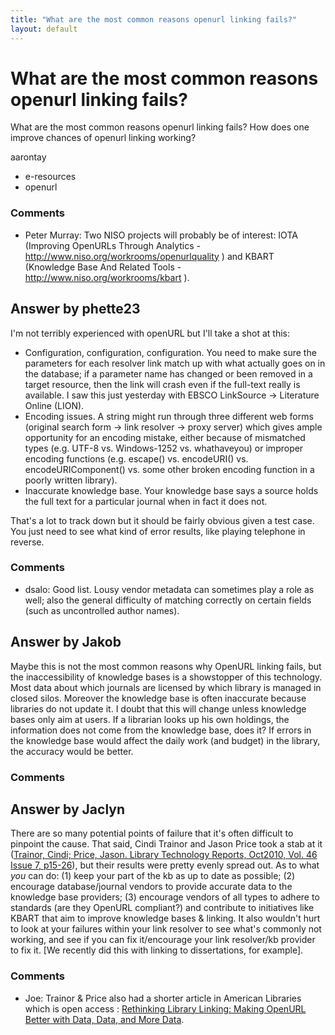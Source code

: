 ```yaml
---
title: "What are the most common reasons openurl linking fails?"
layout: default
---
```

What are the most common reasons openurl linking fails?
=====================
What are the most common reasons openurl linking fails? How does one
improve chances of openurl linking working?

aarontay

<ul class="tags"><li class="tag">e-resources</li><li class="tag">openurl</li></ul>

### Comments ###
* Peter Murray: Two NISO projects will probably be of interest: IOTA (Improving OpenURLs
Through Analytics - http://www.niso.org/workrooms/openurlquality ) and
KBART (Knowledge Base And Related Tools -
http://www.niso.org/workrooms/kbart ).


Answer by phette23
----------------
I'm not terribly experienced with openURL but I'll take a shot at this:

-   Configuration, configuration, configuration. You need to make sure
    the parameters for each resolver link match up with what actually
    goes on in the database; if a parameter name has changed or been
    removed in a target resource, then the link will crash even if the
    full-text really is available. I saw this just yesterday with EBSCO
    LinkSource -\> Literature Online (LION).
-   Encoding issues. A string might run through three different web
    forms (original search form -\> link resolver -\> proxy server)
    which gives ample opportunity for an encoding mistake, either
    because of mismatched types (e.g. UTF-8 vs. Windows-1252 vs.
    whathaveyou) or improper encoding functions (e.g. escape() vs.
    encodeURI() vs. encodeURIComponent() vs. some other broken encoding
    function in a poorly written library).
-   Inaccurate knowledge base. Your knowledge base says a source holds
    the full text for a particular journal when in fact it does not.

That's a lot to track down but it should be fairly obvious given a test
case. You just need to see what kind of error results, like playing
telephone in reverse.

### Comments ###
* dsalo: Good list. Lousy vendor metadata can sometimes play a role as well; also
the general difficulty of matching correctly on certain fields (such as
uncontrolled author names).

Answer by Jakob
----------------
Maybe this is not the most common reasons why OpenURL linking fails, but
the inaccessibility of knowledge bases is a showstopper of this
technology. Most data about which journals are licensed by which library
is managed in closed silos. Moreover the knowledge base is often
inaccurate because libraries do not update it. I doubt that this will
change unless knowledge bases only aim at users. If a librarian looks up
his own holdings, the information does not come from the knowledge base,
does it? If errors in the knowledge base would affect the daily work
(and budget) in the library, the accuracy would be better.

### Comments ###

Answer by Jaclyn
----------------
There are so many potential points of failure that it's often difficult
to pinpoint the cause. That said, Cindi Trainor and Jason Price took a
stab at it ([Trainor, Cindi; Price, Jason. Library Technology Reports,
Oct2010, Vol. 46 Issue 7,
p15-26](http://www.alastore.ala.org/detail.aspx?ID=3156)), but their
results were pretty evenly spread out. As to what *you* can do: (1) keep
your part of the kb as up to date as possible; (2) encourage
database/journal vendors to provide accurate data to the knowledge base
providers; (3) encourage vendors of all types to adhere to standards
(are they OpenURL compliant?) and contribute to initiatives like KBART
that aim to improve knowledge bases & linking. It also wouldn't hurt to
look at your failures within your link resolver to see what's commonly
not working, and see if you can fix it/encourage your link resolver/kb
provider to fix it. [We recently did this with linking to dissertations,
for example].

### Comments ###
* Joe: Trainor & Price also had a shorter article in American Libraries which
is open access : [Rethinking Library Linking: Making OpenURL Better with
Data, Data, and More
Data](http://americanlibrariesmagazine.org/columns/dispatches-field/rethinking-library-linking-making-openurl-better-data-data-and-more-data).

